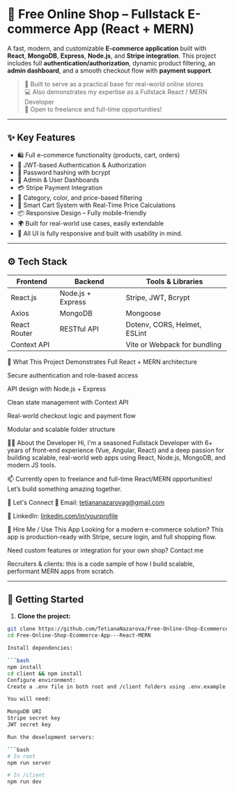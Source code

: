# 🛒 Free Online Shop – Fullstack E-commerce App (React + MERN)

A fast, modern, and customizable **E-commerce application** built with **React**, **MongoDB**, **Express**, **Node.js**, and **Stripe integration**. This project includes full **authentication/authorization**, dynamic product filtering, an **admin dashboard**, and a smooth checkout flow with **payment support**.

> 💼 Built to serve as a practical base for real-world online stores  
> 💻 Also demonstrates my expertise as a Fullstack React / MERN Developer  
> 📢 Open to freelance and full-time opportunities!

---

## ✨ Key Features

- 🛍️ Full e-commerce functionality (products, cart, orders)
- 🔐 JWT-based Authentication & Authorization
- 🔑 Password hashing with bcrypt
- 🧑 Admin & User Dashboards
- 💳 Stripe Payment Integration
- 🎨 Category, color, and price-based filtering
- 🧮 Smart Cart System with Real-Time Price Calculations
- 📦 Responsive Design – Fully mobile-friendly
- 🌍 Built for real-world use cases, easily extendable
- 🎨 All UI is fully responsive and built with usability in mind.
---

<!---
## 🖼️ Screenshots

![Home Page](./screenshots/home.png)  
![Product Filters](./screenshots/filters.png)  
![Admin Dashboard](./screenshots/admin.png)  
![Checkout Flow](./screenshots/checkout.png)

---
-->
## ⚙️ Tech Stack

| Frontend        | Backend            | Tools & Libraries               |
|-----------------|--------------------|---------------------------------|
| React.js        | Node.js + Express  | Stripe, JWT, Bcrypt             |
| Axios           | MongoDB            | Mongoose                        |
| React Router    | RESTful API        | Dotenv, CORS, Helmet, ESLint    |
| Context API     |                   | Vite or Webpack for bundling    |

🧠 What This Project Demonstrates
Full React + MERN architecture

Secure authentication and role-based access

API design with Node.js + Express

Clean state management with Context API

Real-world checkout logic and payment flow

Modular and scalable folder structure

<!---🌐 Live Demo (optional)
If deployed:
🔗 Visit Live App
-->
👨‍💻 About the Developer
Hi, I'm a seasoned Fullstack Developer with 6+ years of front-end experience (Vue, Angular, React) and a deep passion for building scalable, real-world web apps using React, Node.js, MongoDB, and modern JS tools.

📫 Currently open to freelance and full-time React/MERN opportunities!
Let’s build something amazing together.

💬 Let's Connect
📧 Email: tetiananazarovag@gmail.com

💼 LinkedIn: [linkedin.com/in/yourprofile](https://www.linkedin.com/in/tetiana-nazarova-24b951235/)

<!---🌐 Portfolio: yourwebsite.com-->

🤝 Hire Me / Use This App
Looking for a modern e-commerce solution? This app is production-ready with Stripe, secure login, and full shopping flow.

Need custom features or integration for your own shop? Contact me

Recruiters & clients: this is a code sample of how I build scalable, performant MERN apps from scratch.

---

## 🚀 Getting Started

1. **Clone the project:**

```bash
git clone https://github.com/TetianaNazarova/Free-Online-Shop-Ecommerce-App---React-MERN.git
cd Free-Online-Shop-Ecommerce-App---React-MERN

Install dependencies:

```bash
npm install
cd client && npm install
Configure environment:
Create a .env file in both root and /client folders using .env.example as a guide.

You will need:

MongoDB URI
Stripe secret key
JWT secret key

Run the development servers:

```bash
# In root
npm run server

# In /client
npm run dev
